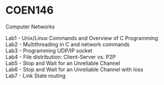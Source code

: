 # COEN146
Computer Networks

Lab1 - Unix/Linux Commands and Overview of C Programming</br>
Lab2 - Multithreading in C and network commands</br>
Lab3 - Programming UDP/IP socket</br>
Lab4 - File distribution: Client-Server vs. P2P</br>
Lab5 - Stop and Wait for an Unreliable Channel</br>
Lab6 - Stop and Wait for an Unreliable Channel with loss</br>
Lab7 - Link State routing</br>
